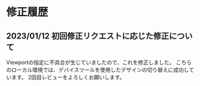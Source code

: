 # 修正履歴
## 2023/01/12 初回修正リクエストに応じた修正について
Viewportの指定に不具合が生じていましたので、これを修正しました。
こちらのローカル環境では、デバイスツールを使用したデザインの切り替えに成功しています。
2回目レビューをよろしくお願いします。